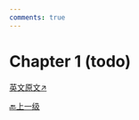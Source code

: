 ```yaml
---
comments: true
---
```


# Chapter 1 (todo)

[英文原文↗](https://cis.temple.edu/~pwang/GTI-book/GTI-CH1/GTI-1.html)

[🔙上一级](../index.md)
